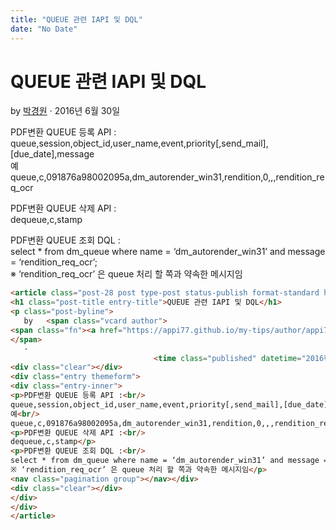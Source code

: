 ```yaml
---
title: "QUEUE 관련 IAPI 및 DQL"
date: "No Date"
---
```


QUEUE 관련 IAPI 및 DQL
===================

by 
[박경원](https://appi77.github.io/my-tips/author/appi77/ "박경원이(가) 작성한 글")
·
2016년 6월 30일

PDF변환 QUEUE 등록 API :  
queue,session,object\_id,user\_name,event,priority[,send\_mail],[due\_date],message  
예  
queue,c,091876a98002095a,dm\_autorender\_win31,rendition,0,,,rendition\_req\_ocr

PDF변환 QUEUE 삭제 API :  
dequeue,c,stamp

PDF변환 QUEUE 조회 DQL :  
select \* from dm\_queue where name = ‘dm\_autorender\_win31’ and message = ‘rendition\_req\_ocr’;  
※ ‘rendition\_req\_ocr’ 은 queue 처리 할 쪽과 약속한 메시지임

```html
<article class="post-28 post type-post status-publish format-standard hentry category-maintenance"><div class="post-inner group">
<h1 class="post-title entry-title">QUEUE 관련 IAPI 및 DQL</h1>
<p class="post-byline">
   by   <span class="vcard author">
<span class="fn"><a href="https://appi77.github.io/my-tips/author/appi77/" rel="author" title="박경원이(가) 작성한 글">박경원</a></span>
</span>
   ·
                                <time class="published" datetime="2016년 6월 30일">2016년 6월 30일</time></p>
<div class="clear"></div>
<div class="entry themeform">
<div class="entry-inner">
<p>PDF변환 QUEUE 등록 API :<br/>
queue,session,object_id,user_name,event,priority[,send_mail],[due_date],message<br/>
예<br/>
queue,c,091876a98002095a,dm_autorender_win31,rendition,0,,,rendition_req_ocr</p>
<p>PDF변환 QUEUE 삭제 API :<br/>
dequeue,c,stamp</p>
<p>PDF변환 QUEUE 조회 DQL :<br/>
select * from dm_queue where name = ‘dm_autorender_win31’ and message = ‘rendition_req_ocr’;<br/>
※ ‘rendition_req_ocr’ 은 queue 처리 할 쪽과 약속한 메시지임</p>
<nav class="pagination group"></nav></div>
<div class="clear"></div>
</div>
</div>
</article>
```
